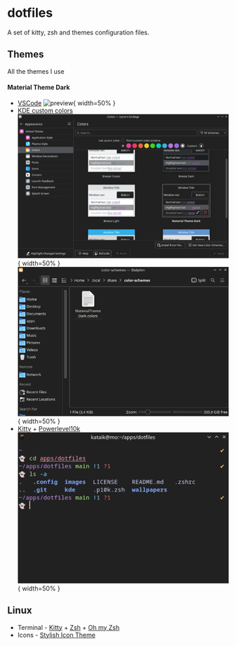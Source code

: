 # dotfiles
A set of kitty, zsh and themes configuration files.

## Themes
All the themes I use
#### Material Theme Dark
 - [VSCode](https://github.com/material-theme/vsc-material-theme)
   ![preview](https://material-theme-website.vercel.app/images/darker.png){ width=50% }
 - [KDE custom colors](./kde/color-schemes/MaterialThemeDark.colors)
    ![preview1](./images/screenshot_color_schema_2.png){ width=50% }
    ![preview2](./images/screenshot_color_schema_1.png){ width=50% }
 - [Kitty](./.config/kitty/kitty.conf) + [Powerlevel10k](https://github.com/romkatv/powerlevel10k#oh-my-zsh)
    ![preview2](./images/screenshot_kitty_theme.png){ width=50% }

## Linux
  - Terminal - [Kitty](https://github.com/kovidgoyal/kitty) + [Zsh](https://www.zsh.org/) + [Oh my Zsh](https://github.com/ohmyzsh/ohmyzsh)
  - Icons - [Stylish Icon Theme](https://github.com/mjkim0727/Stylish-icon-theme)
